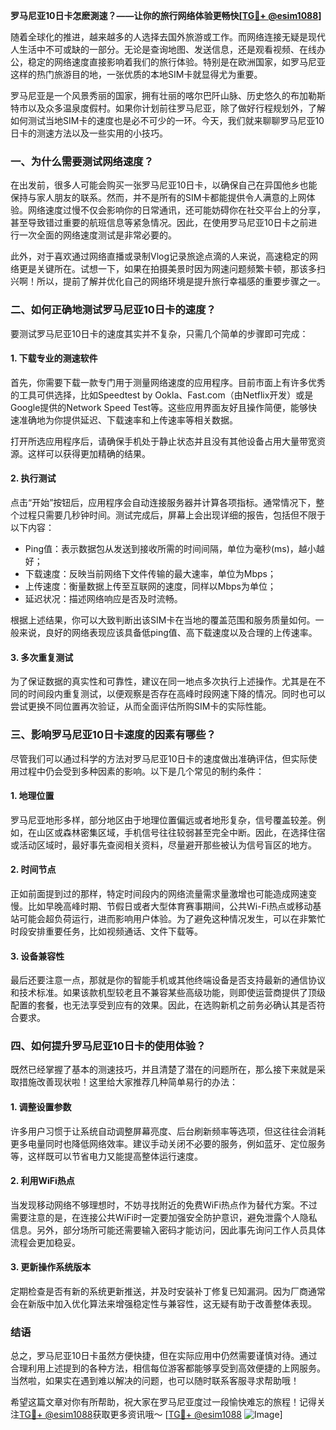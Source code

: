 **罗马尼亚10日卡怎麽測速？——让你的旅行网络体验更畅快[[TG💪+ @esim1088](https://t.me/s/esim1088)]**

随着全球化的推进，越来越多的人选择去国外旅游或工作。而网络连接无疑是现代人生活中不可或缺的一部分。无论是查询地图、发送信息，还是观看视频、在线办公，稳定的网络速度直接影响着我们的旅行体验。特别是在欧洲国家，如罗马尼亚这样的热门旅游目的地，一张优质的本地SIM卡就显得尤为重要。

罗马尼亚是一个风景秀丽的国家，拥有壮丽的喀尔巴阡山脉、历史悠久的布加勒斯特市以及众多温泉度假村。如果你计划前往罗马尼亚，除了做好行程规划外，了解如何测试当地SIM卡的速度也是必不可少的一环。今天，我们就来聊聊罗马尼亚10日卡的测速方法以及一些实用的小技巧。

### 一、为什么需要测试网络速度？

在出发前，很多人可能会购买一张罗马尼亚10日卡，以确保自己在异国他乡也能保持与家人朋友的联系。然而，并不是所有的SIM卡都能提供令人满意的上网体验。网络速度过慢不仅会影响你的日常通讯，还可能妨碍你在社交平台上的分享，甚至导致错过重要的航班信息等紧急情况。因此，在使用罗马尼亚10日卡之前进行一次全面的网络速度测试是非常必要的。

此外，对于喜欢通过网络直播或录制Vlog记录旅途点滴的人来说，高速稳定的网络更是关键所在。试想一下，如果在拍摄美景时因为网速问题频繁卡顿，那该多扫兴啊！所以，提前了解并优化自己的网络环境是提升旅行幸福感的重要步骤之一。

### 二、如何正确地测试罗马尼亚10日卡的速度？

要测试罗马尼亚10日卡的速度其实并不复杂，只需几个简单的步骤即可完成：

#### 1. 下载专业的测速软件

首先，你需要下载一款专门用于测量网络速度的应用程序。目前市面上有许多优秀的工具可供选择，比如Speedtest by Ookla、Fast.com（由Netflix开发）或是Google提供的Network Speed Test等。这些应用界面友好且操作简便，能够快速准确地为你提供延迟、下载速率和上传速率等相关数据。

打开所选应用程序后，请确保手机处于静止状态并且没有其他设备占用大量带宽资源。这样可以获得更加精确的结果。

#### 2. 执行测试

点击“开始”按钮后，应用程序会自动连接服务器并计算各项指标。通常情况下，整个过程只需要几秒钟时间。测试完成后，屏幕上会出现详细的报告，包括但不限于以下内容：
- Ping值：表示数据包从发送到接收所需的时间间隔，单位为毫秒(ms)，越小越好；
- 下载速度：反映当前网络下文件传输的最大速率，单位为Mbps；
- 上传速度：衡量数据上传至互联网的速度，同样以Mbps为单位；
- 延迟状况：描述网络响应是否及时流畅。

根据上述结果，你可以大致判断出该SIM卡在当地的覆盖范围和服务质量如何。一般来说，良好的网络表现应该具备低ping值、高下载速度以及合理的上传速率。

#### 3. 多次重复测试

为了保证数据的真实性和可靠性，建议在同一地点多次执行上述操作。尤其是在不同的时间段内重复测试，以便观察是否存在高峰时段网速下降的情况。同时也可以尝试更换不同位置再次验证，从而全面评估所购SIM卡的实际性能。

### 三、影响罗马尼亚10日卡速度的因素有哪些？

尽管我们可以通过科学的方法对罗马尼亚10日卡的速度做出准确评估，但实际使用过程中仍会受到多种因素的影响。以下是几个常见的制约条件：

#### 1. 地理位置

罗马尼亚地形多样，部分地区由于地理位置偏远或者地形复杂，信号覆盖较差。例如，在山区或森林密集区域，手机信号往往较弱甚至完全中断。因此，在选择住宿或活动区域时，最好事先查阅相关资料，尽量避开那些被认为信号盲区的地方。

#### 2. 时间节点

正如前面提到过的那样，特定时间段内的网络流量需求量激增也可能造成网速变慢。比如早晚高峰时期、节假日或者大型体育赛事期间，公共Wi-Fi热点或移动基站可能会超负荷运行，进而影响用户体验。为了避免这种情况发生，可以在非繁忙时段安排重要任务，比如视频通话、文件下载等。

#### 3. 设备兼容性

最后还要注意一点，那就是你的智能手机或其他终端设备是否支持最新的通信协议和技术标准。如果该款机型较老且不兼容某些高级功能，则即使运营商提供了顶级配置的套餐，也无法享受到应有的效果。因此，在选购新机之前务必确认其是否符合要求。

### 四、如何提升罗马尼亚10日卡的使用体验？

既然已经掌握了基本的测速技巧，并且清楚了潜在的问题所在，那么接下来就是采取措施改善现状啦！这里给大家推荐几种简单易行的办法：

#### 1. 调整设置参数

许多用户习惯于让系统自动调整屏幕亮度、后台刷新频率等选项，但这往往会消耗更多电量同时也降低网络效率。建议手动关闭不必要的服务，例如蓝牙、定位服务等，这样既可以节省电力又能提高整体运行速度。

#### 2. 利用WiFi热点

当发现移动网络不够理想时，不妨寻找附近的免费WiFi热点作为替代方案。不过需要注意的是，在连接公共WiFi时一定要加强安全防护意识，避免泄露个人隐私信息。另外，部分场所可能还需要输入密码才能访问，因此事先询问工作人员具体流程会更加稳妥。

#### 3. 更新操作系统版本

定期检查是否有新的系统更新推送，并及时安装补丁修复已知漏洞。因为厂商通常会在新版中加入优化算法来增强稳定性与兼容性，这无疑有助于改善整体表现。

### 结语

总之，罗马尼亚10日卡虽然方便快捷，但在实际应用中仍然需要谨慎对待。通过合理利用上述提到的各种方法，相信每位游客都能够享受到高效便捷的上网服务。当然啦，如果实在遇到难以解决的问题，也可以随时联系客服寻求帮助哦！

希望这篇文章对你有所帮助，祝大家在罗马尼亚度过一段愉快难忘的旅程！记得关注[TG💪+ @esim1088](https://t.me/s/esim1088)获取更多资讯哦～ [[TG💪+ @esim1088](https://t.me/s/esim1088) ![Image](https://i.postimg.cc/4NQfJmqS/Snipaste-2025-05-13-00-14-12.png)]